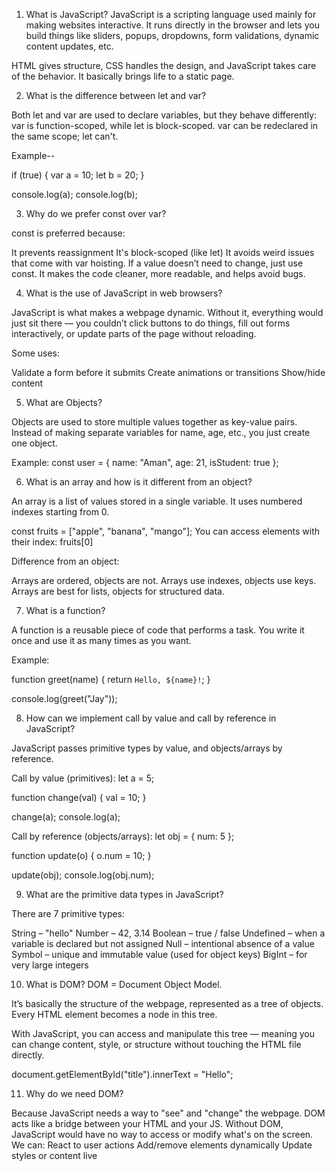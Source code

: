 1. What is JavaScript?
JavaScript is a scripting language used mainly for making websites interactive. It runs directly in the browser and lets you build things like sliders, popups, dropdowns, form validations, dynamic content updates, etc.

HTML gives structure, CSS handles the design, and JavaScript takes care of the behavior. It basically brings life to a static page.



2. What is the difference between let and var?

Both let and var are used to declare variables, but they behave differently:
var is function-scoped, while let is block-scoped.
var can be redeclared in the same scope; let can't.

Example--

if (true) {
  var a = 10;
  let b = 20;
}

console.log(a); 
console.log(b); 


3. Why do we prefer const over var?

const is preferred because:

It prevents reassignment
It's block-scoped (like let)
It avoids weird issues that come with var hoisting.
If a value doesn’t need to change, just use const. It makes the code cleaner, more readable, and helps avoid bugs.


4. What is the use of JavaScript in web browsers?

JavaScript is what makes a webpage dynamic.
Without it, everything would just sit there — you couldn’t click buttons to do things, fill out forms interactively, or update parts of the page without reloading.

Some uses:

Validate a form before it submits
Create animations or transitions
Show/hide content


5. What are Objects?

Objects are used to store multiple values together as key-value pairs. Instead of making separate variables for name, age, etc., you just create one object.

Example:
const user = {
  name: "Aman",
  age: 21,
  isStudent: true
};


6. What is an array and how is it different from an object?

An array is a list of values stored in a single variable. It uses numbered indexes starting from 0.

const fruits = ["apple", "banana", "mango"];
You can access elements with their index: fruits[0]

Difference from an object:

Arrays are ordered, objects are not.
Arrays use indexes, objects use keys.
Arrays are best for lists, objects for structured data.


7. What is a function?

A function is a reusable piece of code that performs a task. You write it once and use it as many times as you want.

Example:

function greet(name) {
  return `Hello, ${name}!`;
}

console.log(greet("Jay"));



8. How can we implement call by value and call by reference in JavaScript?

JavaScript passes primitive types by value, and objects/arrays by reference.

Call by value (primitives):
let a = 5;

function change(val) {
  val = 10;
}

change(a);
console.log(a); 


Call by reference (objects/arrays):
let obj = { num: 5 };

function update(o) {
  o.num = 10;
}

update(obj);
console.log(obj.num); 


9. What are the primitive data types in JavaScript?

There are 7 primitive types:

String – "hello"
Number – 42, 3.14
Boolean – true / false
Undefined – when a variable is declared but not assigned
Null – intentional absence of a value
Symbol – unique and immutable value (used for object keys)
BigInt – for very large integers


10. What is DOM?
DOM = Document Object Model.

It’s basically the structure of the webpage, represented as a tree of objects. Every HTML element becomes a node in this tree.

With JavaScript, you can access and manipulate this tree — meaning you can change content, style, or structure without touching the HTML file directly.

document.getElementById("title").innerText = "Hello";



11. Why do we need DOM?

Because JavaScript needs a way to "see" and "change" the webpage.
DOM acts like a bridge between your HTML and your JS. Without DOM, JavaScript would have no way to access or modify what's on the screen.
We can:
React to user actions
Add/remove elements dynamically
Update styles or content live




